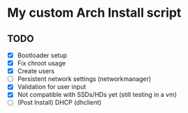 # My custom Arch Install script

## TODO

- [x] Bootloader setup
- [x] Fix chroot usage
- [x] Create users
- [ ] Persistent network settings (networkmanager)
- [x] Validation for user input
- [x] Not compatible with SSDs/HDs yet (still testing in a vm)
- [ ] (Post Install) DHCP (dhclient)
